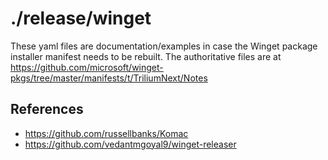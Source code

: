 # ./release/winget

These yaml files are documentation/examples in case the Winget package installer manifest needs to be rebuilt. The authoritative files are at https://github.com/microsoft/winget-pkgs/tree/master/manifests/t/TriliumNext/Notes

## References
 * https://github.com/russellbanks/Komac
 * https://github.com/vedantmgoyal9/winget-releaser
 